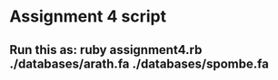 # Assignment 4 script
## Run this as: ruby assignment4.rb ./databases/arath.fa ./databases/spombe.fa

